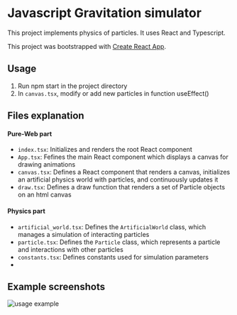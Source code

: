 # Javascript Gravitation simulator

This project implements physics of particles.
It uses React and Typescript.

This project was bootstrapped with [Create React App](https://github.com/facebook/create-react-app).

## Usage
1. Run npm start in the project directory
2. In `canvas.tsx`, modify or add new particles in function useEffect()

## Files explanation

#### Pure-Web part
- `index.tsx`: Initializes and renders the root React component
- `App.tsx`: Fefines the main React component which displays a canvas for drawing animations
- `canvas.tsx`: Defines a React component that renders a canvas, initializes an artificial physics world with particles, and continuously updates it
- `draw.tsx`: Defines a draw function that renders a set of Particle objects on an html canvas

#### Physics part
- `artificial_world.tsx`: Defines the `ArtificialWorld` class, which manages a simulation of interacting particles
- `particle.tsx`: Defines the `Particle` class, which represents a particle and interactions with other particles
- `constants.tsx`: Defines constants used for simulation parameters
- 
## Example screenshots
![usage example](https://github.com/user-attachments/assets/61336c77-dc4a-435d-8d1c-02bbd50d51e7)
